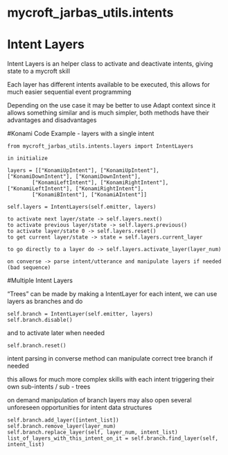 # mycroft_jarbas_utils.intents

# Intent Layers

Intent Layers is an helper class to activate and deactivate intents, giving state to a mycroft skill

Each layer has different intents available to be executed, this allows for much easier sequential event programming

Depending on the use case it may be better to use Adapt context since it allows something similar and is much simpler, both methods have their advantages and disadvantages

#Konami Code Example - layers with a single intent

    from mycroft_jarbas_utils.intents.layers import IntentLayers

    in initialize

    layers = [["KonamiUpIntent"], ["KonamiUpIntent"], ["KonamiDownIntent"], ["KonamiDownIntent"],
            ["KonamiLeftIntent"], ["KonamiRightIntent"], ["KonamiLeftIntent"], ["KonamiRightIntent"],
            ["KonamiBIntent"], ["KonamiAIntent"]]

    self.layers = IntentLayers(self.emitter, layers)

    to activate next layer/state -> self.layers.next()
    to activate previous layer/state -> self.layers.previous()
    to activate layer/state 0 -> self.layers.reset()
    to get current layer/state -> state = self.layers.current_layer

    to go directly to a layer do -> self.layers.activate_layer(layer_num)

    on converse -> parse intent/utterance and manipulate layers if needed (bad sequence)

#Multiple Intent Layers

“Trees” can be made by making a IntentLayer for each intent, we can use layers as branches and do

    self.branch = IntentLayer(self.emitter, layers)
    self.branch.disable()

and to activate later when needed

    self.branch.reset()

intent parsing in converse method can manipulate correct tree branch if needed

this allows for much more complex skills with each intent triggering their own sub-intents / sub - trees

on demand manipulation of branch layers may also open several unforeseen opportunities for intent data structures

    self.branch.add_layer([intent_list])
    self.branch.remove_layer(layer_num)
    self.branch.replace_layer(self, layer_num, intent_list)
    list_of_layers_with_this_intent_on_it = self.branch.find_layer(self, intent_list)
